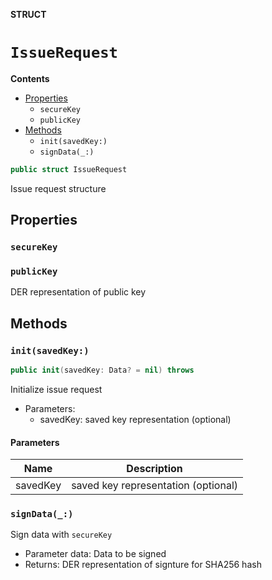 **STRUCT**

# `IssueRequest`

**Contents**

- [Properties](#properties)
  - `secureKey`
  - `publicKey`
- [Methods](#methods)
  - `init(savedKey:)`
  - `signData(_:)`

```swift
public struct IssueRequest
```

Issue request structure

## Properties
### `secureKey`

### `publicKey`

DER representation of public key

## Methods
### `init(savedKey:)`

```swift
public init(savedKey: Data? = nil) throws
```

Initialize issue request
- Parameters:
  - savedKey: saved key representation (optional)

#### Parameters

| Name | Description |
| ---- | ----------- |
| savedKey | saved key representation (optional) |

### `signData(_:)`

Sign data with ``secureKey``
- Parameter data: Data to be signed
- Returns: DER representation of signture for SHA256  hash
